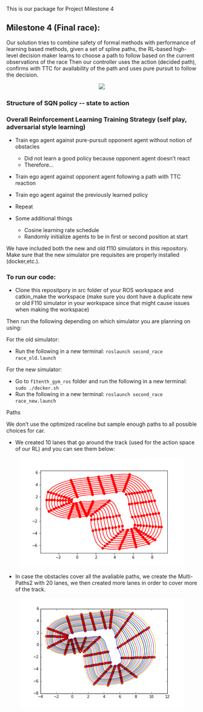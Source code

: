 This is our package for Project Milestone 4

## Milestone 4 (Final race):

Our solution tries to combine safety of formal methods with performance of learning based methods, given a set of spline paths, the RL-based high-level decision maker learns to choose a path to follow based on the current observations of the race
Then our controller uses the action (decided path), confirms with TTC for availability of the path and uses pure pursuit to follow the decision.


<p align="center">
  <img src="videos/fianl_race.gif">
</p>

### Structure of SQN policy -- state to action
 

### Overall Reinforcement Learning Training Strategy (self play, adversarial style learning)

- Train ego agent against pure-pursuit opponent agent without notion of obstacles
   - Did not learn a good policy because opponent agent doesn’t react
   - Therefore...
- Train ego agent against opponent agent following a path with TTC reaction
- Train ego agent against the previously learned policy
- Repeat

- Some additional things
  - Cosine learning rate schedule
  - Randomly initialize agents to be in first or second position at start 
 
We have included both the new and old f110 simulators in this repository. Make sure that the new simulator pre requisites are properly installed (docker,etc.).
    
### To run our code:

  * Clone this repositpory in src folder of your ROS workspace and catkin_make the workspace (make sure you dont have a duplicate new or old F110 simulator in your workspace since that might cause issues when making the workspace)

Then run the following depending on which simulator you are planning on using:

For the old simulator:

  *  Run the following in a new terminal: `roslaunch second_race race_old.launch`

For the new simulator:

  *  Go to `f1tenth_gym_ros` folder and run the following in a new terminal: `sudo ./docker.sh`
  *  Run the following in a new terminal: `roslaunch second_race race_new.launch`


Paths

We don’t use the optimized raceline but sample enough paths to all possible choices for car.
 
*  We created 10 lanes that go around the track (used for the action space of our RL) and you can see them below:
  
  <p align="center">
  <img src="waypoints/Multi-Paths/paths.png">
</p>

  * In case the obstacles cover all the avaliable paths, we create the Multi-Paths2 with 20 lanes, we then created more lanes in order to cover more of the track.
  
  <p align="center">
  <img src="waypoints/Multi-Paths2/paths.png">
</p>
  
